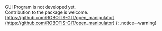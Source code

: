 GUI Program is not developed yet.  
Contribution to the package is welcome.  
[https://github.com/ROBOTIS-GIT/open_manipulator](https://github.com/ROBOTIS-GIT/open_manipulator)
{: .notice--warning}